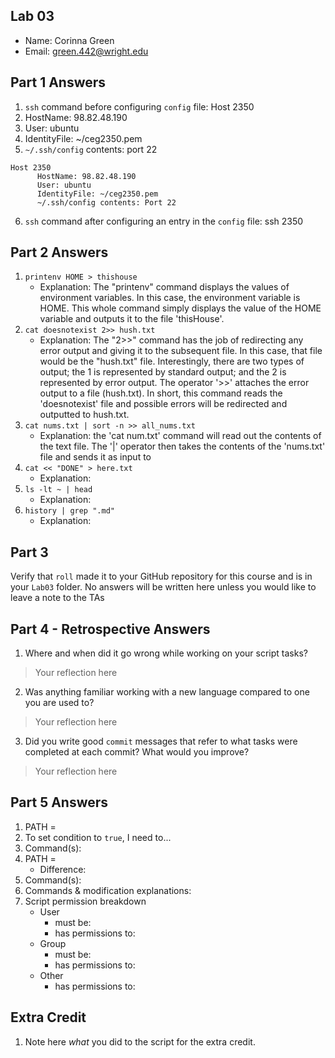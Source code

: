 ## Lab 03

- Name: Corinna Green
- Email: green.442@wright.edu

## Part 1 Answers

1. `ssh` command before configuring `config` file: Host 2350
2. HostName: 98.82.48.190
3. User: ubuntu
4. IdentityFile: ~/ceg2350.pem
5. `~/.ssh/config` contents: port 22

```
Host 2350
      HostName: 98.82.48.190
      User: ubuntu
      IdentityFile: ~/ceg2350.pem
      ~/.ssh/config contents: Port 22
```

6. `ssh` command after configuring an entry in the `config` file: ssh 2350

## Part 2 Answers

1. `printenv HOME > thishouse`
   - Explanation: The "printenv" command displays the values of environment variables. In this case, the environment variable is HOME. This whole command simply displays the value of the HOME variable and outputs it to the file 'thisHouse'.
2. `cat doesnotexist 2>> hush.txt`
   - Explanation: The "2>>" command has the job of redirecting any error output and giving it to the subsequent file. In this case, that file would be the "hush.txt" file. Interestingly, there are two types of output; the 1 is represented by standard output; and the 2 is represented by error output. The operator '>>' attaches the error output to a file (hush.txt). In short, this command reads the 'doesnotexist' file and possible errors will be redirected and outputted to hush.txt.
3. `cat nums.txt | sort -n >> all_nums.txt`
   - Explanation: the 'cat num.txt' command will read out the contents of the text file. The '|' operator then takes the contents of the 'nums.txt' file and sends it as input to 
4. `cat << "DONE" > here.txt`
   - Explanation: 
5. `ls -lt ~ | head`
   - Explanation: 
6. `history | grep ".md"`
   - Explanation: 

## Part 3

Verify that `roll` made it to your GitHub repository for this course and is in your `Lab03` folder.  No answers will be written here unless you would like to leave a note to the TAs

## Part 4 - Retrospective Answers

1. Where and when did it go wrong while working on your script tasks?
> Your reflection here
2. Was anything familiar working with a new language compared to one you are used to?
> Your reflection here
3. Did you write good `commit` messages that refer to what tasks were completed at each commit?  What would you improve?
> Your reflection here

## Part 5 Answers

1. PATH =
2. To set condition to `true`, I need to...
3. Command(s):
4. PATH =
   - Difference:
5. Command(s):
6. Commands & modification explanations: 
7. Script permission breakdown
   - User
      - must be:
      - has permissions to:
   - Group
      - must be:
      - has permissions to:
   - Other
      - has permissions to:

## Extra Credit

1. Note here *what* you did to the script for the extra credit.
